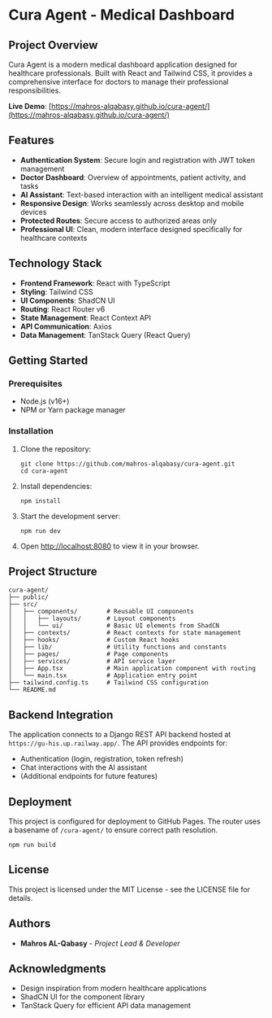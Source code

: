 
# Cura Agent - Medical Dashboard

## Project Overview

Cura Agent is a modern medical dashboard application designed for healthcare professionals. Built with React and Tailwind CSS, it provides a comprehensive interface for doctors to manage their professional responsibilities.

**Live Demo**: [https://mahros-alqabasy.github.io/cura-agent/](https://mahros-alqabasy.github.io/cura-agent/)

## Features

- **Authentication System**: Secure login and registration with JWT token management
- **Doctor Dashboard**: Overview of appointments, patient activity, and tasks
- **AI Assistant**: Text-based interaction with an intelligent medical assistant
- **Responsive Design**: Works seamlessly across desktop and mobile devices
- **Protected Routes**: Secure access to authorized areas only
- **Professional UI**: Clean, modern interface designed specifically for healthcare contexts

## Technology Stack

- **Frontend Framework**: React with TypeScript
- **Styling**: Tailwind CSS
- **UI Components**: ShadCN UI
- **Routing**: React Router v6
- **State Management**: React Context API
- **API Communication**: Axios
- **Data Management**: TanStack Query (React Query)

## Getting Started

### Prerequisites

- Node.js (v16+)
- NPM or Yarn package manager

### Installation

1. Clone the repository:
   ```
   git clone https://github.com/mahros-alqabasy/cura-agent.git
   cd cura-agent
   ```

2. Install dependencies:
   ```
   npm install
   ```

3. Start the development server:
   ```
   npm run dev
   ```

4. Open [http://localhost:8080](http://localhost:8080) to view it in your browser.

## Project Structure

```
cura-agent/
├── public/
├── src/
│   ├── components/        # Reusable UI components
│   │   ├── layouts/       # Layout components
│   │   └── ui/            # Basic UI elements from ShadCN
│   ├── contexts/          # React contexts for state management
│   ├── hooks/             # Custom React hooks
│   ├── lib/               # Utility functions and constants
│   ├── pages/             # Page components
│   ├── services/          # API service layer
│   ├── App.tsx            # Main application component with routing
│   └── main.tsx           # Application entry point
├── tailwind.config.ts     # Tailwind CSS configuration
└── README.md
```

## Backend Integration

The application connects to a Django REST API backend hosted at `https://gu-his.up.railway.app/`. The API provides endpoints for:

- Authentication (login, registration, token refresh)
- Chat interactions with the AI assistant
- (Additional endpoints for future features)

## Deployment

This project is configured for deployment to GitHub Pages. The router uses a basename of `/cura-agent/` to ensure correct path resolution.

```
npm run build
```

## License

This project is licensed under the MIT License - see the LICENSE file for details.

## Authors

- **Mahros AL-Qabasy** - *Project Lead & Developer*

## Acknowledgments

- Design inspiration from modern healthcare applications
- ShadCN UI for the component library
- TanStack Query for efficient API data management
